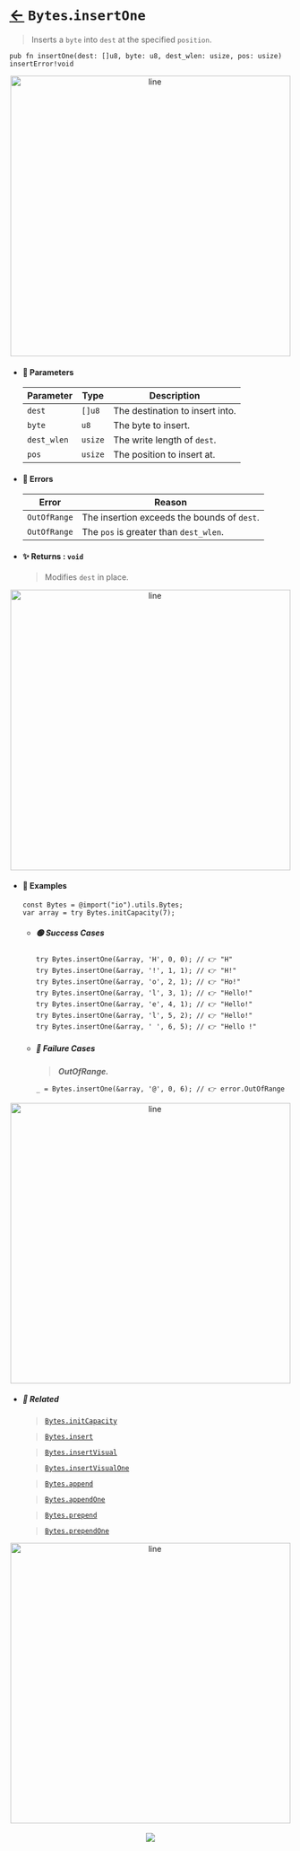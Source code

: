 # [←](../Bytes.md) `Bytes`.`insertOne`

> Inserts a `byte` into `dest` at the specified `position`.

```zig
pub fn insertOne(dest: []u8, byte: u8, dest_wlen: usize, pos: usize) insertError!void
```


<div align="center">
<img src="https://raw.githubusercontent.com/maysara-elshewehy/io-bench/refs/heads/main/dist/img/md/line.png" alt="line" style="width:500px;"/>
</div>

- #### 🧩 Parameters

    | Parameter   | Type    | Description                     |
    | ----------- | ------- | ------------------------------- |
    | `dest`      | `[]u8`  | The destination to insert into. |
    | `byte`      | `u8`    | The byte to insert.             |
    | `dest_wlen` | `usize` | The write length of `dest`.     |
    | `pos`       | `usize` | The position to insert at.      |

- #### 🚫 Errors

    | Error        | Reason                                      |
    | ------------ | ------------------------------------------- |
    | `OutOfRange` | The insertion exceeds the bounds of `dest`. |
    | `OutOfRange` | The `pos` is greater than `dest_wlen`.      |

- #### ✨ Returns : `void`

    > Modifies `dest` in place.

<div align="center">
<img src="https://raw.githubusercontent.com/maysara-elshewehy/io-bench/refs/heads/main/dist/img/md/line.png" alt="line" style="width:500px;"/>
</div>

- #### 🧪 Examples

    ```zig
    const Bytes = @import("io").utils.Bytes;
    var array = try Bytes.initCapacity(7);
    ```

    - ##### 🟢 Success Cases

        ```zig
        try Bytes.insertOne(&array, 'H', 0, 0); // 👉 "H"
        try Bytes.insertOne(&array, '!', 1, 1); // 👉 "H!"
        try Bytes.insertOne(&array, 'o', 2, 1); // 👉 "Ho!"
        try Bytes.insertOne(&array, 'l', 3, 1); // 👉 "Hello!"
        try Bytes.insertOne(&array, 'e', 4, 1); // 👉 "Hello!"
        try Bytes.insertOne(&array, 'l', 5, 2); // 👉 "Hello!"
        try Bytes.insertOne(&array, ' ', 6, 5); // 👉 "Hello !"
        ```

    - ##### 🔴 Failure Cases

        > **_OutOfRange._**

        ```zig
        _ = Bytes.insertOne(&array, '@', 0, 6); // 👉 error.OutOfRange
        ```

<div align="center">
<img src="https://raw.githubusercontent.com/maysara-elshewehy/io-bench/refs/heads/main/dist/img/md/line.png" alt="line" style="width:500px;"/>
</div>

- ##### 🔗 Related

  > [`Bytes.initCapacity`](./initCapacity.md)

  > [`Bytes.insert`](./insert.md)

  > [`Bytes.insertVisual`](./insertVisual.md)

  > [`Bytes.insertVisualOne`](./insertVisualOne.md)

  > [`Bytes.append`](./append.md)

  > [`Bytes.appendOne`](./appendOne.md)

  > [`Bytes.prepend`](./prepend.md)

  > [`Bytes.prependOne`](./prependOne.md)

<div align="center">
<img src="https://raw.githubusercontent.com/maysara-elshewehy/io-bench/refs/heads/main/dist/img/md/line.png" alt="line" style="width:500px;"/>
</div>

<div align="center"><br>
<a href="https://github.com/maysara-elshewehy"> <img src="https://img.shields.io/badge/Made with ❤️ by-Maysara-orange"/> </a>
</div>